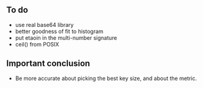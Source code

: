 To do
----
* use real base64 library
* better goodness of fit to histogram
* put etaoin in the multi-number signature
* ceil() from POSIX

Important conclusion
--------
* Be more accurate about picking the best key size, and about the metric.
